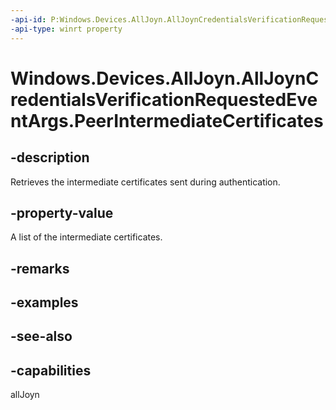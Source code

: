 ```yaml
---
-api-id: P:Windows.Devices.AllJoyn.AllJoynCredentialsVerificationRequestedEventArgs.PeerIntermediateCertificates
-api-type: winrt property
---
```


<!-- Property syntax
public Windows.Foundation.Collections.IVectorView<Windows.Security.Cryptography.Certificates.Certificate> PeerIntermediateCertificates { get; }
-->

# Windows.Devices.AllJoyn.AllJoynCredentialsVerificationRequestedEventArgs.PeerIntermediateCertificates

## -description
Retrieves the intermediate certificates sent during authentication.

## -property-value
A list of the intermediate certificates.

## -remarks

## -examples

## -see-also


## -capabilities
allJoyn